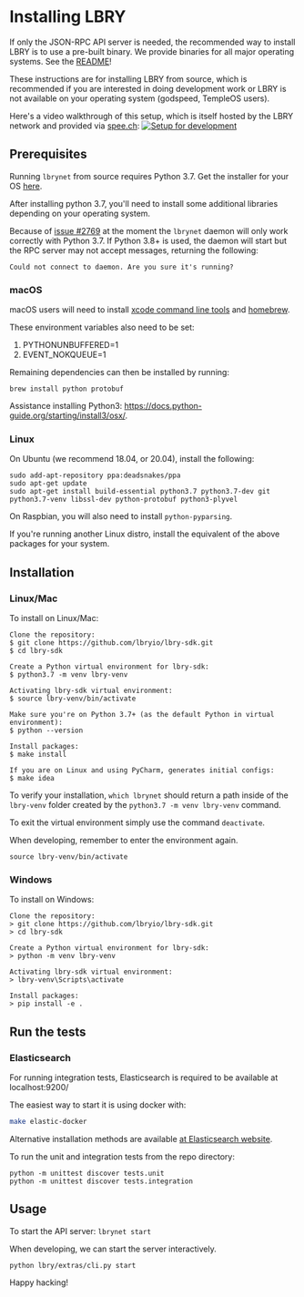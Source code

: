 # Installing LBRY

If only the JSON-RPC API server is needed, the recommended way to install LBRY is to use a pre-built binary. We provide binaries for all major operating systems. See the [README](README.md)!

These instructions are for installing LBRY from source, which is recommended if you are interested in doing development work or LBRY is not available on your operating system (godspeed, TempleOS users).

Here's a video walkthrough of this setup, which is itself hosted by the LBRY network and provided via [spee.ch](https://github.com/lbryio/spee.ch):
[![Setup for development](https://spee.ch/2018-10-04-17-13-54-017046806.png)](https://spee.ch/967f99344308f1e90f0620d91b6c93e4dfb240e0/lbrynet-dev-setup.mp4)

## Prerequisites

Running `lbrynet` from source requires Python 3.7. Get the installer for your OS [here](https://www.python.org/downloads/release/python-370/).

After installing python 3.7, you'll need to install some additional libraries depending on your operating system.

Because of [issue #2769](https://github.com/lbryio/lbry-sdk/issues/2769)
at the moment the `lbrynet` daemon will only work correctly with Python 3.7.
If Python 3.8+ is used, the daemon will start but the RPC server
may not accept messages, returning the following:
```
Could not connect to daemon. Are you sure it's running?
```

### macOS

macOS users will need to install [xcode command line tools](https://developer.xamarin.com/guides/testcloud/calabash/configuring/osx/install-xcode-command-line-tools/) and [homebrew](http://brew.sh/).

These environment variables also need to be set:
1. PYTHONUNBUFFERED=1
2. EVENT_NOKQUEUE=1

Remaining dependencies can then be installed by running:

```
brew install python protobuf
```

Assistance installing Python3: https://docs.python-guide.org/starting/install3/osx/.

### Linux

On Ubuntu (we recommend 18.04, or 20.04), install the following:

```
sudo add-apt-repository ppa:deadsnakes/ppa
sudo apt-get update
sudo apt-get install build-essential python3.7 python3.7-dev git python3.7-venv libssl-dev python-protobuf python3-plyvel
```

On Raspbian, you will also need to install `python-pyparsing`.

If you're running another Linux distro, install the equivalent of the above packages for your system.

## Installation

### Linux/Mac

To install on Linux/Mac:

 ```
 Clone the repository:
 $ git clone https://github.com/lbryio/lbry-sdk.git
 $ cd lbry-sdk

 Create a Python virtual environment for lbry-sdk:
 $ python3.7 -m venv lbry-venv
 
 Activating lbry-sdk virtual environment:
 $ source lbry-venv/bin/activate
 
 Make sure you're on Python 3.7+ (as the default Python in virtual environment):
 $ python --version

 Install packages:
 $ make install

 If you are on Linux and using PyCharm, generates initial configs:
 $ make idea
 ```

To verify your installation, `which lbrynet` should return a path inside of the `lbry-venv` folder created by the `python3.7 -m venv lbry-venv` command.

To exit the virtual environment simply use the command `deactivate`.

When developing, remember to enter the environment again.
```
source lbry-venv/bin/activate
```

### Windows

To install on Windows:

 ```
 Clone the repository:
 > git clone https://github.com/lbryio/lbry-sdk.git
 > cd lbry-sdk

 Create a Python virtual environment for lbry-sdk:
 > python -m venv lbry-venv

 Activating lbry-sdk virtual environment:
 > lbry-venv\Scripts\activate

 Install packages:
 > pip install -e .
 ```

## Run the tests
### Elasticsearch

For running integration tests, Elasticsearch is required to be available at localhost:9200/

The easiest way to start it is using docker with:
```bash
make elastic-docker
```
Alternative installation methods are available [at Elasticsearch website](https://www.elastic.co/guide/en/elasticsearch/reference/current/install-elasticsearch.html).



To run the unit and integration tests from the repo directory:

 ```
 python -m unittest discover tests.unit
 python -m unittest discover tests.integration
 ```

## Usage

To start the API server:
    `lbrynet start`

When developing, we can start the server interactively.
```
python lbry/extras/cli.py start
```

Happy hacking!

